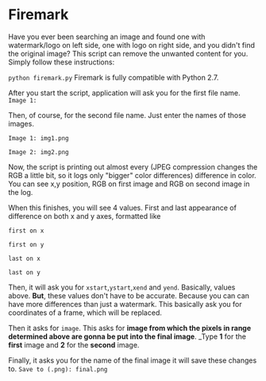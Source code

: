 # Firemark
Have you ever been searching an image and found one with watermark/logo on left side, one with logo on right side, and you didn't find the original image? This script can remove the unwanted content for you. Simply follow these instructions:

`python firemark.py` Firemark is fully compatible with Python 2.7.
 
After you start the script, application will ask you for the first file name. `Image 1: `
 
Then, of course, for the second file name. Just enter the names of those images.
 
`Image 1: img1.png`
 
`Image 2: img2.png`
 
Now, the script is printing out almost every (JPEG compression changes the RGB a little bit, so it logs only "bigger" color differences) difference in color. You can see x,y position, RGB on first image and RGB on second image in the log.
 
When this finishes, you will see 4 values. First and last appearance of difference on both x and y axes, formatted like
 
`first on x`
 
`first on y`
 
`last on x`
 
`last on y`
 
Then, it will ask you for `xstart`,`ystart`,`xend` and `yend`. Basically, values above. **But**, these values don't have to be accurate. Because you can can have more differences than just a watermark. This basically ask you for coordinates of a frame, which will be replaced.
 
Then it asks for `image`. This asks for **image from which the pixels in range determined above are gonna be put into the final image**. _Type **1** for the **first** image and **2** for the **second** image.
 
Finally, it asks you for the name of the final image it will save these changes to.
`Save to (.png): final.png`
